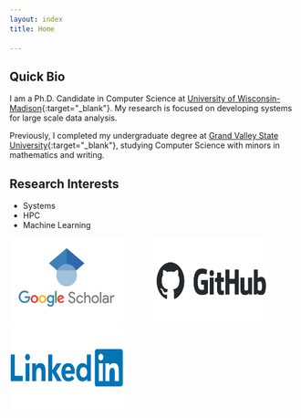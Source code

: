 ```yaml
---
layout: index
title: Home

---
```


## Quick Bio 
I am a Ph.D. Candidate in Computer Science at [University of Wisconsin-Madison](https://www.cs.wisc.edu/){:target="_blank"}. My research is focused on developing systems for large scale data analysis. 

Previously, I completed my undergraduate degree at [Grand Valley State University](https://www.gvsu.edu/){:target="_blank"}, studying Computer Science with minors in mathematics and writing.


## Research Interests
* Systems
* HPC
* Machine Learning



<div style="display: inline-block;">
    <a href="https://scholar.google.com/citations?user=7gZFL2IAAAAJ&hl=en" target="_blank">
        <img src="images/gScholar.png" alt="Link to my Google Scholar" style="width: 200px; height: 150px; margin-right: 50px;">
    </a>
</div>
<div style="display: inline-block;">
    <a href="https://github.com/OckermanSethGVSU" target="_blank">
        <img src="images/github-logo-vector.png" alt="Link to my Github" style="width: 200px; height: 150px; margin-right: 50px;">
    </a>
</div>
<div style="display: inline-block;">
    <a href="https://www.linkedin.com/in/sethockerman/" target="_blank">
        <img src="images/Linkedin-Logo.png" alt="Link to my LinkedIn" style="width: 200px; height: 150px;">
    </a>
</div>


